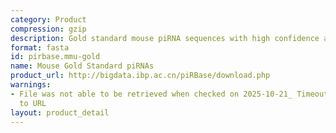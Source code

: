 ```yaml
---
category: Product
compression: gzip
description: Gold standard mouse piRNA sequences with high confidence annotations
format: fasta
id: pirbase.mmu-gold
name: Mouse Gold Standard piRNAs
product_url: http://bigdata.ibp.ac.cn/piRBase/download.php
warnings:
- File was not able to be retrieved when checked on 2025-10-21_ Timeout connecting
  to URL
layout: product_detail
---
```

